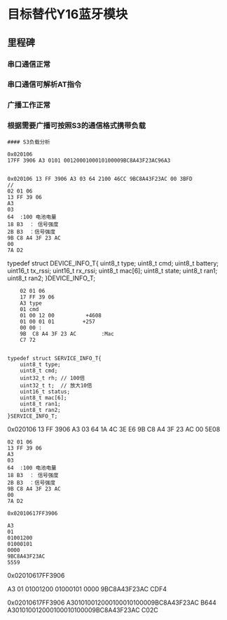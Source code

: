 

# 目标替代Y16蓝牙模块


## 里程碑

### 串口通信正常

### 串口通信可解析AT指令


### 广播工作正常

### 根据需要广播可按照S3的通信格式携带负载
    #### S3负载分析

    0x020106
    17FF 3906 A3 0101 0012000100010100009BC8A43F23AC96A3


    0x020106 13 FF 3906 A3 03 64 2100 46CC 9BC8A43F23AC 00 3BFD
    // 
    02 01 06
    13 FF 39 06 
    A3 
    03 
    64  :100 电池电量
    18 B3  ： 信号强度
    2B B3  ：信号强度
    9B C8 A4 3F 23 AC 
    00 
    7A D2

typedef struct DEVICE_INFO_T{
    uint8_t type;
    uint8_t cmd;
    uint8_t battery;
    uint16_t tx_rssi;
    uint16_t rx_rssi;
    uint8_t mac[6];
    uint8_t state;
    uint8_t ran1;
    uint8_t ran2;
}DEVICE_INFO_T;



        02 01 06 
        17 FF 39 06 
        A3 type 
        01 cmd
        01 00 12 00          +4608
        01 00 01 01         +257
        00 00 : 
        9B  C8 A4 3F 23 AC        :Mac  
        C7 72


    typedef struct SERVICE_INFO_T{
        uint8_t type;
        uint8_t cmd;
        uint32_t rh; // 100倍
        uint32_t t;  // 放大10倍
        uint16_t status;
        uint8_t mac[6];
        uint8_t ran1;
        uint8_t ran2;
    }SERVICE_INFO_T;




0x020106
13
FF
3906 
A3 
03 
64 
1A 4C 3E E6 
9B C8 A4 3F 23 AC 
00 5E08



    02 01 06
    13 FF 39 06 
    A3 
    03 
    64  :100 电池电量
    18 B3  ： 信号强度
    2B B3  ：信号强度
    9B C8 A4 3F 23 AC 
    00 
    7A D2

    0x02010617FF3906
    
    A3
    01
    01001200
    01000101
    0000
    9BC8A43F23AC
    5559

0x02010617FF3906

A3
01
01001200
01000101
0000
9BC8A43F23AC
CDF4



0x02010617FF3906
A301010012000100010100009BC8A43F23AC B644
A301010012000100010100009BC8A43F23AC C02C

